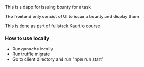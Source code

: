 <p>This is a dapp for issuing bounty for a task</p>
<p>The frontend only consist of UI to issue a bounty and display them</p>
<p>This is done as part of fullstack Kauri.io course</p>
<h3>How to use locally</h3>
<ul>
  <li>Run ganache locally</li>
  <li>Run truffle migrate</li>
  <li>Go to client directory and run "npm run start"</li>
</ul>
